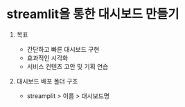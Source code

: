 # streamlit을 통한 대시보드 만들기
1. 목표
    - 간단하고 빠른 대시보드 구현
    - 효과적인 시각화
    - 서비스 컨텐츠 고안 및 기획 연습

2. 대시보드 배포 폴더 구조
    - streamplit > 이름 >  대시보드명